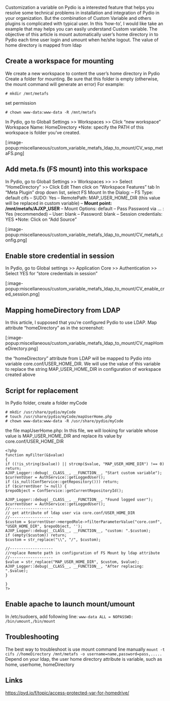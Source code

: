 Customization a variable on Pydio is a interested feature that helps you resolve some technical problems in installation and integration of Pydio in your organization. But the combination of Custom Variable and others plugins is complicated with typical user. In this ‘how-to’, I would like take an example that may helps you can easily understand Custom variable.
The objective of this article is mount automatically user’s home directory in to Pydio each time user login and umount when he/she logout.
The value of home directory is mapped from ldap

## Create a workspace for mounting
We create a new workspace to content the user’s home directory in Pydio
Create a folder for mounting. Be sure that this folder is empty (otherwise, the mount command will generate an error)
For example:

    # mkdir /mnt/metafs

set permission

    # chown www-data:www-data -R /mnt/metafs

In Pydio, go to Globall Settings >> Workspaces >> Click “new workspace”
Workspace Name: HomeDirectory
*Note: specify the PATH of this workspace is folder you’ve created.

[:image-popup:miscellaneous/custom_variable_metafs_ldap_to_mount/CV_wsp_metaFS.png]

## Add meta.fs (FS mount) into this workspace
In Pydio, go to Globall Settings >> Workspaces >> >> Select “HomeDirectory” >> Click Edit
Then click on “Workspace Features” tab
In “Meta Plugin” drop down list, select FS Mount
In the Dialog:
– FS Type: default cifs
– SUDO: Yes
– RemotePath: MAP_USER_HOME_DIR (this value will be replaced in custom variable)
– **Mount point: /mnt/metafs/AJXP_USER**
– Mount Options: default
– Pass Password via … : Yes (recommended)
– User: blank
– Password: blank
– Session credentials: YES
*Note: Click on “Add Source”

[:image-popup:miscellaneous/custom_variable_metafs_ldap_to_mount/CV_metafs_config.png]

## Enable store credential in session
In Pydio, go to Global settings >> Application Core >> Authentication >> Select YES for “store credentials in session”

[:image-popup:miscellaneous/custom_variable_metafs_ldap_to_mount/CV_enable_cred_session.png]

## Mapping homeDirectory from LDAP
In this article, I supposed that you’re configured Pydio to use LDAP.
Map attribute “homeDirectory” as in the screenshot:

[:image-popup:miscellaneous/custom_variable_metafs_ldap_to_mount/CV_mapHomeDirectory.png]

the “homeDirectory” attribute from LDAP will be mapped to Pydio into variable core.conf/USER_HOME_DIR. We will use the value of this variable to replace the string MAP_USER_HOME_DIR in configuration of workspace created above

## Script for replacement
In Pydio folder, create a folder myCode

    # mkdir /usr/share/pydio/myCode
    # touch /usr/share/pydio/myCode/mapUserHome.php
    # chown www-data:www-data -R /usr/share/pydio/myCode

the file mapUserHome.php:
In this file, we will looking for variable whose value is MAP_USER_HOME_DIR and replace its value by core.conf/USER_HOME_DIR

    <?php
    function myFilter(&$value)
    {
    if ((!is_string($value)) || strcmp($value, "MAP_USER_HOME_DIR") !== 0) return;
    AJXP_Logger::debug(__CLASS__, __FUNCTION__, "Start custom variable");
    $currentUser = AuthService::getLoggedUser();
    if (is_null(ConfService::getRepository())) return;
    if ($currentUser != null) {
    $repoObject = ConfService::getCurrentRepositoryId();

    AJXP_Logger::debug(__CLASS__, __FUNCTION__, "Found logged user");
    $currentUser = AuthService::getLoggedUser();
    //-------------------
    // get attribute of ldap user via core.conf/USER_HOME_DIR
    //-------------------
    $custom = $currentUser->mergedRole->filterParameterValue("core.conf", "USER_HOME_DIR", $repoObject, '');
    AJXP_Logger::debug(__CLASS__, __FUNCTION__, "custom: ".$custom);
    if (empty($custom)) return;
    $custom = str_replace("\\", "/", $custom);

    //-------------------
    //replace Remote path in configuration of FS Mount by ldap attribute
    //-------------------
    $value = str_replace("MAP_USER_HOME_DIR", $custom, $value);
    AJXP_Logger::debug(__CLASS__, __FUNCTION__, "After replacing: ".$value);
    }

    }
    ?>

## Enable apache to launch mount/umount
In /etc/sudoers, add following line:
`www-data ALL = NOPASSWD: /bin/umount,/bin/mount`

## Troubleshooting
The best way to troubleshoot is use mount command line manually
`mount -t cifs //homeDirectory /mnt/metafs -o username=name,password=pass,.....`
Depend on your ldap, the user home directory attribute is variable, such as home, userhome, homeDirectory

## Links
https://pyd.io/f/topic/access-protected-var-for-homedrive/